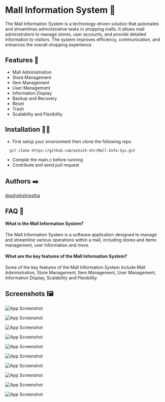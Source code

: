 
# Mall Information System 🏬

The Mall Information System is a technology-driven solution that automates and streamlines administrative tasks in shopping malls. It allows mall administrators to manage stores, user accounts, and provide detailed information to visitors. The system improves efficiency, communication, and enhances the overall shopping experience.


## Features 🎯

- Mall Administration
- Store Management
- Item Management
- User Management
- Information Display
- Backup and Recovery
- Reset
- Trash
- Scalability and Flexibility


## Installation 🏃‍♂️

- First setup your environment then clone the following repo

```bash
  git clone https://github.com/ashish-shr/Mall-Info-Sys.git
```
- Compile the main.c before running
- Contribute and send pull request
    
    
## Authors ✒️

[@ashishshrestha](https://github.com/ashish-shr/)


## FAQ 🤔

#### What is the Mall Information System?

The Mall Information System is a software application designed to manage and streamline various operations within a mall, including stores and items management, user Information and more.

#### What are the key features of the Mall Information System?

Some of the key features of the Mall Information System include Mall Administration, Store Management, Item Management, User Management, Information Display, Scalability and Flexibility.

## Screenshots 🖼️

![App Screenshot](https://github.com/ashish-shr/Mall-Info-Sys/blob/main/screenshots/Code_rDVRK8P4v6.png?raw=true)

![App Screenshot](https://github.com/ashish-shr/Mall-Info-Sys/blob/main/screenshots/Code_kM3aieS2TO.png?raw=true)

![App Screenshot](https://github.com/ashish-shr/Mall-Info-Sys/blob/main/screenshots/Code_Geo0g2Tnnh.png?raw=true)

![App Screenshot](https://github.com/ashish-shr/Mall-Info-Sys/blob/main/screenshots/Code_2Mikcl43Ki.png?raw=true)

![App Screenshot](https://github.com/ashish-shr/Mall-Info-Sys/blob/main/screenshots/Code_dxLNoYGdNo.png?raw=true)

![App Screenshot](https://github.com/ashish-shr/Mall-Info-Sys/blob/main/screenshots/Code_GpCSrCjhL4.png?raw=true)

![App Screenshot](https://github.com/ashish-shr/Mall-Info-Sys/blob/main/screenshots/Code_boI0iirlJM.png?raw=true)

![App Screenshot](https://github.com/ashish-shr/Mall-Info-Sys/blob/main/screenshots/Code_nVbR9FBw9E.png?raw=true)

![App Screenshot](https://github.com/ashish-shr/Mall-Info-Sys/blob/main/screenshots/Code_keBMH7SGRY.png?raw=true)

![App Screenshot](https://github.com/ashish-shr/Mall-Info-Sys/blob/main/screenshots/Code_kSOy1iZ1vn.png?raw=true)


